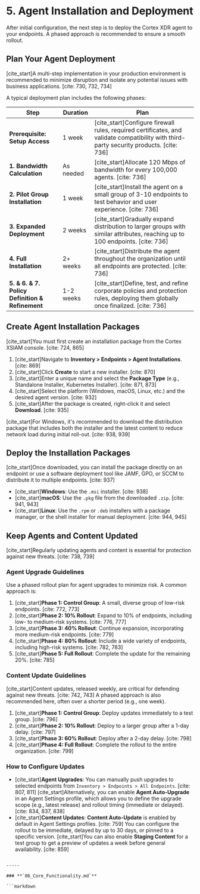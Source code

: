 # 5. Agent Installation and Deployment

After initial configuration, the next step is to deploy the Cortex XDR agent to your endpoints. A phased approach is recommended to ensure a smooth rollout.

## Plan Your Agent Deployment

[cite_start]A multi-step implementation in your production environment is recommended to minimize disruption and isolate any potential issues with business applications. [cite: 730, 732, 734]

A typical deployment plan includes the following phases:

| Step                                          | Duration      | Plan                                                                                                                                                             |
| --------------------------------------------- | ------------- | ---------------------------------------------------------------------------------------------------------------------------------------------------------------- |
| **Prerequisite: Setup Access** | 1 week        | [cite_start]Configure firewall rules, required certificates, and validate compatibility with third-party security products. [cite: 736]                                         |
| **1. Bandwidth Calculation** | As needed     | [cite_start]Allocate 120 Mbps of bandwidth for every 100,000 agents. [cite: 736]                                                                                               |
| **2. Pilot Group Installation** | 1 week        | [cite_start]Install the agent on a small group of 3-10 endpoints to test behavior and user experience. [cite: 736]                                                           |
| **3. Expanded Deployment** | 2 weeks       | [cite_start]Gradually expand distribution to larger groups with similar attributes, reaching up to 100 endpoints. [cite: 736]                                                 |
| **4. Full Installation** | 2+ weeks      | [cite_start]Distribute the agent throughout the organization until all endpoints are protected. [cite: 736]                                                                    |
| **5. & 6. & 7. Policy Definition & Refinement** | 1-2 weeks     | [cite_start]Define, test, and refine corporate policies and protection rules, deploying them globally once finalized. [cite: 736]                                                 |

## Create Agent Installation Packages

[cite_start]You must first create an installation package from the Cortex XSIAM console. [cite: 724, 865]

1.  [cite_start]Navigate to **Inventory > Endpoints > Agent Installations**. [cite: 869]
2.  [cite_start]Click **Create** to start a new installer. [cite: 870]
3.  [cite_start]Enter a unique name and select the **Package Type** (e.g., Standalone Installer, Kubernetes Installer). [cite: 871, 873]
4.  [cite_start]Select the platform (Windows, macOS, Linux, etc.) and the desired agent version. [cite: 932]
5.  [cite_start]After the package is created, right-click it and select **Download**. [cite: 935]

[cite_start]For Windows, it's recommended to download the distribution package that includes both the installer and the latest content to reduce network load during initial roll-out. [cite: 938, 939]

## Deploy the Installation Packages

[cite_start]Once downloaded, you can install the package directly on an endpoint or use a software deployment tool like JAMF, GPO, or SCCM to distribute it to multiple endpoints. [cite: 937]

* [cite_start]**Windows**: Use the `.msi` installer. [cite: 938]
* [cite_start]**macOS**: Use the `.pkg` file from the downloaded `.zip`. [cite: 941, 943]
* [cite_start]**Linux**: Use the `.rpm` or `.deb` installers with a package manager, or the shell installer for manual deployment. [cite: 944, 945]

## Keep Agents and Content Updated

[cite_start]Regularly updating agents and content is essential for protection against new threats. [cite: 738, 739]

### Agent Upgrade Guidelines

Use a phased rollout plan for agent upgrades to minimize risk. A common approach is:

1.  [cite_start]**Phase 1: Control Group**: A small, diverse group of low-risk endpoints. [cite: 772, 773]
2.  [cite_start]**Phase 2: 10% Rollout**: Expand to 10% of endpoints, including low- to medium-risk systems. [cite: 776, 777]
3.  [cite_start]**Phase 3: 40% Rollout**: Continue expansion, incorporating more medium-risk endpoints. [cite: 779]
4.  [cite_start]**Phase 4: 80% Rollout**: Include a wide variety of endpoints, including high-risk systems. [cite: 782, 783]
5.  [cite_start]**Phase 5: Full Rollout**: Complete the update for the remaining 20%. [cite: 785]

### Content Update Guidelines

[cite_start]Content updates, released weekly, are critical for defending against new threats. [cite: 742, 743] A phased approach is also recommended here, often over a shorter period (e.g., one week).

1.  [cite_start]**Phase 1: Control Group**: Deploy updates immediately to a test group. [cite: 796]
2.  [cite_start]**Phase 2: 10% Rollout**: Deploy to a larger group after a 1-day delay. [cite: 797]
3.  [cite_start]**Phase 3: 60% Rollout**: Deploy after a 2-day delay. [cite: 798]
4.  [cite_start]**Phase 4: Full Rollout**: Complete the rollout to the entire organization. [cite: 799]

### How to Configure Updates

* [cite_start]**Agent Upgrades**: You can manually push upgrades to selected endpoints from `Inventory > Endpoints > All Endpoints`. [cite: 807, 811] [cite_start]Alternatively, you can enable **Agent Auto-Upgrade** in an Agent Settings profile, which allows you to define the upgrade scope (e.g., latest release) and rollout timing (immediate or delayed). [cite: 834, 837, 838]
* [cite_start]**Content Updates**: **Content Auto-Update** is enabled by default in Agent Settings profiles. [cite: 759] You can configure the rollout to be immediate, delayed by up to 30 days, or pinned to a specific version. [cite_start]You can also enable **Staging Content** for a test group to get a preview of updates a week before general availability. [cite: 859]
```

-----

### **`06_Core_Functionality.md`**

```markdown
